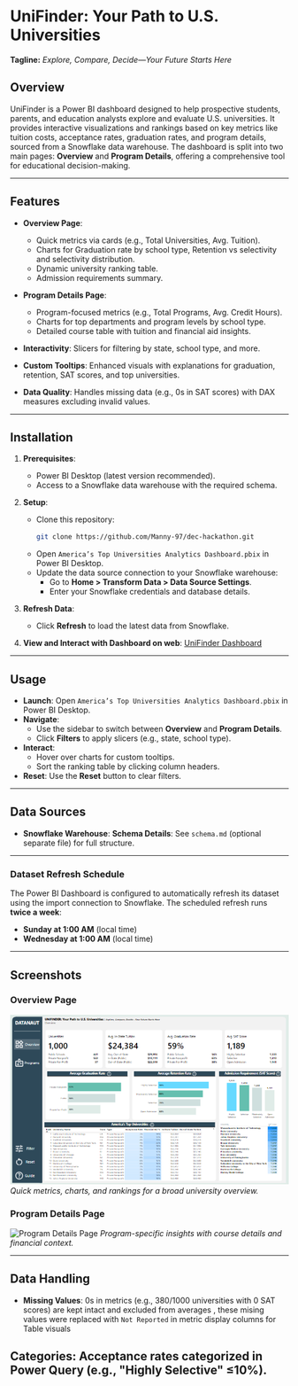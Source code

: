 # UniFinder: Your Path to U.S. Universities

**Tagline:** *Explore, Compare, Decide—Your Future Starts Here*

## Overview
UniFinder is a Power BI dashboard designed to help prospective students, parents, and education analysts explore and evaluate U.S. universities. It provides interactive visualizations and rankings based on key metrics like tuition costs, acceptance rates, graduation rates, and program details, sourced from a Snowflake data warehouse. The dashboard is split into two main pages: **Overview** and **Program Details**, offering a comprehensive tool for educational decision-making.

---

## Features
- **Overview Page**:
  - Quick metrics via cards (e.g., Total Universities, Avg. Tuition).
  - Charts for Graduation rate by school type, Retention vs selectivity and selectivity distribution.
  - Dynamic university ranking table.
  - Admission requirements summary.

- **Program Details Page**:
  - Program-focused metrics (e.g., Total Programs, Avg. Credit Hours).
  - Charts for top departments and program levels by school type.
  - Detailed course table with tuition and financial aid insights.

- **Interactivity**: Slicers for filtering by state, school type, and more.
- **Custom Tooltips**: Enhanced visuals with explanations for graduation, retention, SAT scores, and top universities.
- **Data Quality**: Handles missing data (e.g., 0s in SAT scores) with DAX measures excluding invalid values.

---

## Installation
1. **Prerequisites**:
   - Power BI Desktop (latest version recommended).
   - Access to a Snowflake data warehouse with the required schema.

2. **Setup**:
   - Clone this repository:
     ```bash
     git clone https://github.com/Manny-97/dec-hackathon.git
     ```
   - Open `America’s Top Universities Analytics Dashboard.pbix` in Power BI Desktop.
   - Update the data source connection to your Snowflake warehouse:
     - Go to **Home > Transform Data > Data Source Settings**.
     - Enter your Snowflake credentials and database details.

3. **Refresh Data**:
   - Click **Refresh** to load the latest data from Snowflake.

4. **View and Interact with Dashboard on web**: [UniFinder Dashboard](https://app.fabric.microsoft.com/view?r=eyJrIjoiZGI1NmFlZTYtMTY2Yi00OTRkLWExMGItNTY5NjIwZmJlYWRlIiwidCI6IjNlMDBmYTQzLWMyMzktNDQ4Ni1hOTM1LTU5MmI0ZjRkZGU4MSJ9) 

---

## Usage
- **Launch**: Open `America’s Top Universities Analytics Dashboard.pbix` in Power BI Desktop.
- **Navigate**:
  - Use the sidebar to switch between **Overview** and **Program Details**.
  - Click **Filters** to apply slicers (e.g., state, school type).
- **Interact**:
  - Hover over charts for custom tooltips.
  - Sort the ranking table by clicking column headers.
- **Reset**: Use the **Reset** button to clear filters.

---

## Data Sources
- **Snowflake Warehouse**: **Schema Details**: See `schema.md` (optional separate file) for full structure.

---
### Dataset Refresh Schedule

The Power BI Dashboard is configured to automatically refresh its dataset using the import connection to Snowflake. The scheduled refresh runs **twice a week**:
- **Sunday at 1:00 AM** (local time)
- **Wednesday at 1:00 AM** (local time)

---

## Screenshots
### Overview Page
![Overview Page](overview.png)
*Quick metrics, charts, and rankings for a broad university overview.*

### Program Details Page
![Program Details Page](program.png)
*Program-specific insights with course details and financial context.*

---

## Data Handling
- **Missing Values**: 0s in metrics (e.g., 380/1000 universities with 0 SAT scores) are kept intact and excluded from averages , these mising values were replaced with `Not Reported` in metric display columns for Table visuals

Categories: Acceptance rates categorized in Power Query (e.g., "Highly Selective" ≤10%).
---
